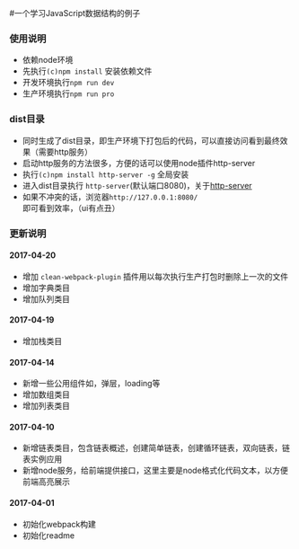#一个学习JavaScript数据结构的例子


### 使用说明

* 依赖node环境 
* 先执行`(c)npm install` 安装依赖文件
* 开发环境执行`npm run dev`
* 生产环境执行`npm run pro`

### dist目录

* 同时生成了dist目录，即生产环境下打包后的代码，可以直接访问看到最终效果（需要http服务）
* 启动http服务的方法很多，方便的话可以使用node插件http-server 
* 执行`(c)npm install http-server -g` 全局安装
* 进入dist目录执行 `http-server`(默认端口8080)，关于[http-server](https://www.npmjs.com/package/http-server)
* 如果不冲突的话，浏览器`http://127.0.0.1:8080/`即可看到效率，（ui有点丑）


### 更新说明

#### 2017-04-20

* 增加 `clean-webpack-plugin` 插件用以每次执行生产打包时删除上一次的文件
* 增加字典类目
* 增加队列类目

#### 2017-04-19

* 增加栈类目

#### 2017-04-14

* 新增一些公用组件如，弹层，loading等
* 增加数组类目
* 增加列表类目

#### 2017-04-10

* 新增链表类目，包含链表概述，创建简单链表，创建循环链表，双向链表，链表实例应用
* 新增node服务，给前端提供接口，这里主要是node格式化代码文本，以方便前端高亮展示

#### 2017-04-01
* 初始化webpack构建
* 初始化readme